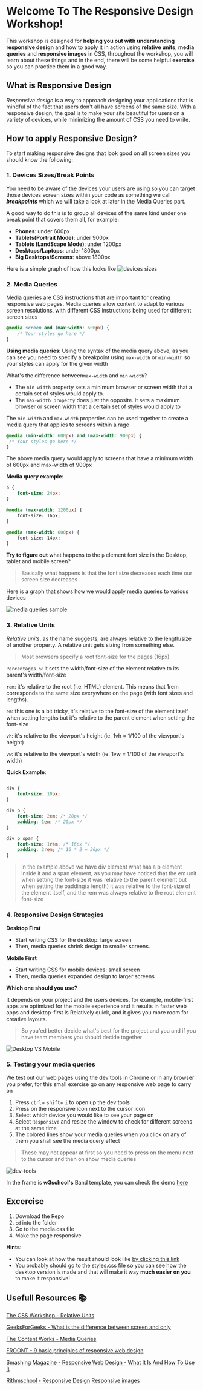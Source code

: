 
# Welcome To The Responsive Design Workshop!
This workshop is designed for **helping you out with understanding responsive design** and how to apply it in action using **relative units**, **media queries** and **responsive images** in CSS, throughout the workshop, you will learn about these things and in the end, there will be some helpful **exercise** so you can practice them in a good way.


## What is Responsive Design
*Responsive design* is a way to approach designing your applications that is mindful of the fact that users don't all have screens of the same size. With a responsive design, the goal is to make your site beautiful for users on a variety of devices, while minimizing the amount of CSS you need to write.


## How to apply Responsive Design?

To start making responsive designs that look good on all screen sizes you should know the following:

### 1. Devices Sizes/Break Points

You need to be aware of the devices your users are using so you can target those devices screen sizes within your code as something we call ***breakpoints*** which we will take a look at later in the Media Queries part.

A good way to do this is to group all devices of the same kind under one break point that covers them all, for example:

- **Phones**: under 600px
- **Tablets(Portrait Mode)**: under 900px
- **Tablets (LandScape Mode)**: under 1200px
- **Desktops/Laptops**: under 1800px
- **Big Desktops/Screens**: above 1800px

Here is a simple graph of how this looks like
![devices sizes](https://i.imgur.com/36eTzkU.jpg)


### 2. Media Queries

Media queries are CSS instructions that are important for creating responsive web pages. Media queries allow content to adapt to various screen resolutions, with different CSS instructions being used for different screen sizes

```css
@media screen and (max-width: 600px) {
    /* Your styles go here */
}
```

**Using media queries**: 
Using the syntax of the media query above, as you can see you need to specify a breakpoint using `max-width` or `min-width` so your styles can apply for the given width

What's the difference between`max-width` and `min-width`?
- The `min-width` property sets a minimum browser or screen width that a certain set of styles would apply to.
-  The `max-width property` does just the opposite. it sets a maximum browser or screen width that a certain set of styles would apply to

 The `min-width` and `max-width` properties can be used together to create a media query that applies to screens within a rage
 
 ```css
 @media (min-width: 600px) and (max-width: 900px) {
  /* Your styles go here */
 }
 ```
 The above media query would apply to screens that have a minimum width of 600px and max-width of 900px 
 
**Media query example**:

```css
p {
    font-size: 24px;
}

@media (max-width: 1200px) {
    font-size: 16px;
}

@media (max-width: 600px) {
    font-size: 14px;
}
```
**Try to figure out** what happens to the `p` element font size in the Desktop, tablet and mobile screen? 

> Basically what happens is that the font size decreases each time our screen size decreases 


Here is a graph that shows how we would apply media queries to various devices

![media queries sample](https://i.imgur.com/XZNcs1t.jpg)

### 3. Relative Units 
*Relative units*, as the name suggests, are always relative to the length/size of another property. A relative unit gets sizing from something else.

> Most browsers specify a root font-size for the pages (16px)

`Percentages %`: it sets the width/font-size of the element relative to its parent's width/font-size

`rem`: it's relative to the root (i.e. HTML) element. This means that 1rem corresponds to the same size everywhere on the page (with font sizes and lengths).

`em`: this one is a bit tricky, it's relative to the font-size of the element itself when setting lengths but it's relative to the parent element when setting the font-size

`vh`: it's relative to the viewport's height (ie. 1vh = 1/100 of the viewport's height)

`vw`: it's relative to the viewport's width (ie. 1vw = 1/100 of the viewport's width)

**Quick Example**:

```css

div {
    font-size: 10px;
}

div p {
    font-size: 2em; /* 20px */
    padding: 1em; /* 20px */
}

div p span {
    font-size: 1rem; /* 16px */
    padding: 2rem; /* 16 * 2 = 36px */
}

```

> In the example above we have div element what has a p element inside it and a span element, as you may have noticed that the em unit when setting the font-size it was relative to the parent element but when setting the padding(a length) it was relative to the font-size of the element itself, and the rem was always relative to the root element font-size



### 4. Responsive Design Strategies

**Desktop First**
- Start writing CSS for the desktop: large screen
- Then, media queries shrink design to smaller screens.

**Mobile First**
- Start writing CSS for mobile devices: small screen
- Then, media queries expanded design to larger screens

**Which one should you use?**

It depends on your project and the users devices, for example, mobile-first apps are optimized for the mobile experience and it results in faster web apps and desktop-first is Relatively quick, and it gives you more room for creative layouts.
> So you'ed better decide what's best for the project and you and if you have team members you should decide together 

![Desktop VS Mobile](https://i.imgur.com/3gkoQvX.jpg)

### 5. Testing your media queries

We test out our web pages using the dev tools in Chrome or in any browser you prefer, for this small exercise go on any responsive web page to carry on

1. Press `ctrl`+ `shift`+ `i` to open up the dev tools
2. Press on the responsive icon next to the cursor icon
3. Select which device you would like to see your page on
4. Select `Responsive` and resize the window to check for different screens at the same time
5. The colored lines show your media queries when you click on any of them you shall see the media query effect
> These may not appear at first so you need to press on the menu next to the cursor and then on show media queries 

![dev-tools](https://i.imgur.com/VciFQQ1.gif)

In the frame is **w3school's** Band template, you can check the demo [here](https://www.w3schools.com/w3css/tryw3css_templates_band.htm)

## Excercise 
1. Download the Repo   
2. `cd` into the folder  
3. Go to the media.css file 
4. Make the page responsive

**Hints**:
- You can look at how the result should look like [by clicking this link](https://mediaqueri.es/rwd/) 
- You probably should go to the styles.css file so you can see how the desktop version is made and that will make it way **much easier on you** to make it responsive!
   
   
    

## Usefull Resources :books: 
[The CSS Workshop - Relative Units](https://thecssworkshop.com/lessons/relative-units)

[GeeksForGeeks - What is the difference between screen and only](https://www.geeksforgeeks.org/what-is-the-difference-between-screen-and-only-screen-in-media-queries/)

[The Content Works - Media Queries](https://thecontentworks.uk/media-queries/)

[FROONT - 9 basic principles of responsive web design](https://blog.froont.com/9-basic-principles-of-responsive-web-design/)

[Smashing Magazine - Responsive Web Design - What It Is And How To Use It](https://www.smashingmagazine.com/2011/01/guidelines-for-responsive-web-design/)

[Rithmschool - Responsive Design](https://www.rithmschool.com/courses/intermediate-css-bootstrap/responsive-design)
[Responsive images](https://css-tricks.com/responsive-images-css/)
